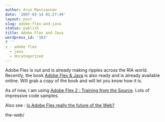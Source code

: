 ```yaml
---
author: Arun Manivannan
date: '2007-03-14 01:27:49'
layout: post
slug: adobe-flex-and-java
status: publish
title: Adobe Flex and Java
wordpress_id: '163'
? ''
: - adobe flex
  - java
  - Uncategorized
---
```


Adobe Flex is out and is already making ripples across the RIA world.
Recently, the book [Adobe Flex & Java][1] is also ready and is already
available online. Will grab a copy of the book and will let you know how it
is.

As of now, I am using [Adobe Flex 2 : Training from the Source][2]. Lots of
impressive code samples.

Also see : [Is Adobe Flex really the future of the Web?][3]

   [1]: http://websphere.sys-con.com/read/344360.htm

   [2]: http://www.adobe.com/devnet/flex/articles/tfs_excerpts.html

   [3]: http://www.arunma.com/2007/03/22/is-adobe-flex-really-the-future-of-
the-web/

